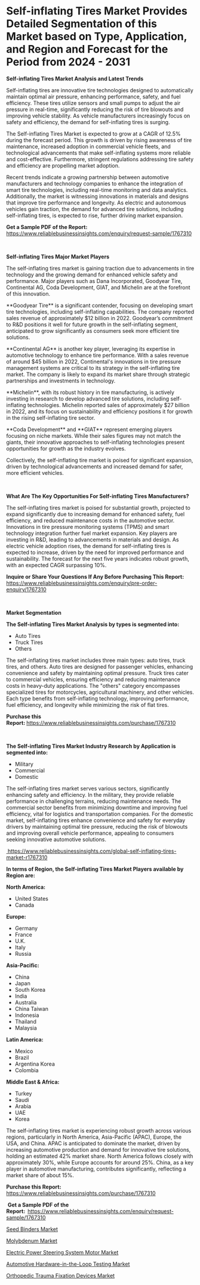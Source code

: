 <p><h1>Self-inflating Tires Market Provides Detailed Segmentation of this Market based on Type, Application, and Region and Forecast for the Period from 2024 - 2031</h1></p><p><strong>Self-inflating Tires Market Analysis and Latest Trends</strong></p>
<p><p>Self-inflating tires are innovative tire technologies designed to automatically maintain optimal air pressure, enhancing performance, safety, and fuel efficiency. These tires utilize sensors and small pumps to adjust the air pressure in real-time, significantly reducing the risk of tire blowouts and improving vehicle stability. As vehicle manufacturers increasingly focus on safety and efficiency, the demand for self-inflating tires is surging.</p><p>The Self-inflating Tires Market is expected to grow at a CAGR of 12.5% during the forecast period. This growth is driven by rising awareness of tire maintenance, increased adoption in commercial vehicle fleets, and technological advancements that make self-inflating systems more reliable and cost-effective. Furthermore, stringent regulations addressing tire safety and efficiency are propelling market adoption.</p><p>Recent trends indicate a growing partnership between automotive manufacturers and technology companies to enhance the integration of smart tire technologies, including real-time monitoring and data analytics. Additionally, the market is witnessing innovations in materials and designs that improve tire performance and longevity. As electric and autonomous vehicles gain traction, the demand for advanced tire solutions, including self-inflating tires, is expected to rise, further driving market expansion.</p></p>
<p><strong>Get a Sample PDF of the Report:&nbsp;</strong> <a href="https://www.reliablebusinessinsights.com/enquiry/request-sample/1767310?utm_campaign=96&utm_medium=2&utm_source=Github&utm_content=ia&utm_term=03112024&utm_id=self-inflating-tires">https://www.reliablebusinessinsights.com/enquiry/request-sample/1767310</a></p>
<p>&nbsp;</p>
<p><strong>Self-inflating Tires Major Market Players</strong></p>
<p><p>The self-inflating tires market is gaining traction due to advancements in tire technology and the growing demand for enhanced vehicle safety and performance. Major players such as Dana Incorporated, Goodyear Tire, Continental AG, Coda Development, GIAT, and Michelin are at the forefront of this innovation.</p><p>**Goodyear Tire** is a significant contender, focusing on developing smart tire technologies, including self-inflating capabilities. The company reported sales revenue of approximately $12 billion in 2022. Goodyear’s commitment to R&D positions it well for future growth in the self-inflating segment, anticipated to grow significantly as consumers seek more efficient tire solutions.</p><p>**Continental AG** is another key player, leveraging its expertise in automotive technology to enhance tire performance. With a sales revenue of around $45 billion in 2022, Continental's innovations in tire pressure management systems are critical to its strategy in the self-inflating tire market. The company is likely to expand its market share through strategic partnerships and investments in technology.</p><p>**Michelin**, with its robust history in tire manufacturing, is actively investing in research to develop advanced tire solutions, including self-inflating technologies. Michelin reported sales of approximately $27 billion in 2022, and its focus on sustainability and efficiency positions it for growth in the rising self-inflating tire sector.</p><p>**Coda Development** and **GIAT** represent emerging players focusing on niche markets. While their sales figures may not match the giants, their innovative approaches to self-inflating technologies present opportunities for growth as the industry evolves.</p><p>Collectively, the self-inflating tire market is poised for significant expansion, driven by technological advancements and increased demand for safer, more efficient vehicles.</p></p>
<p>&nbsp;</p>
<p><strong>What Are The Key Opportunities For Self-inflating Tires Manufacturers?</strong></p>
<p><p>The self-inflating tires market is poised for substantial growth, projected to expand significantly due to increasing demand for enhanced safety, fuel efficiency, and reduced maintenance costs in the automotive sector. Innovations in tire pressure monitoring systems (TPMS) and smart technology integration further fuel market expansion. Key players are investing in R&D, leading to advancements in materials and design. As electric vehicle adoption rises, the demand for self-inflating tires is expected to increase, driven by the need for improved performance and sustainability. The forecast for the next five years indicates robust growth, with an expected CAGR surpassing 10%.</p></p>
<p><strong>Inquire or Share Your Questions If Any Before Purchasing This Report:</strong> <a href="https://www.reliablebusinessinsights.com/enquiry/pre-order-enquiry/1767310?utm_campaign=96&utm_medium=2&utm_source=Github&utm_content=ia&utm_term=03112024&utm_id=self-inflating-tires">https://www.reliablebusinessinsights.com/enquiry/pre-order-enquiry/1767310</a></p>
<p>&nbsp;</p>
<p><strong>Market Segmentation</strong></p>
<p><strong>The Self-inflating Tires Market Analysis by types is segmented into:</strong></p>
<p><ul><li>Auto Tires</li><li>Truck Tires</li><li>Others</li></ul></p>
<p><p>The self-inflating tires market includes three main types: auto tires, truck tires, and others. Auto tires are designed for passenger vehicles, enhancing convenience and safety by maintaining optimal pressure. Truck tires cater to commercial vehicles, ensuring efficiency and reducing maintenance costs in heavy-duty applications. The "others" category encompasses specialized tires for motorcycles, agricultural machinery, and other vehicles. Each type benefits from self-inflating technology, improving performance, fuel efficiency, and longevity while minimizing the risk of flat tires.</p></p>
<p><strong>Purchase this Report:&nbsp;</strong><a href="https://www.reliablebusinessinsights.com/purchase/1767310?utm_campaign=96&utm_medium=2&utm_source=Github&utm_content=ia&utm_term=03112024&utm_id=self-inflating-tires">https://www.reliablebusinessinsights.com/purchase/1767310</a></p>
<p>&nbsp;</p>
<p><strong>The Self-inflating Tires Market Industry Research by Application is segmented into:</strong></p>
<p><ul><li>Military</li><li>Commercial</li><li>Domestic</li></ul></p>
<p><p>The self-inflating tires market serves various sectors, significantly enhancing safety and efficiency. In the military, they provide reliable performance in challenging terrains, reducing maintenance needs. The commercial sector benefits from minimizing downtime and improving fuel efficiency, vital for logistics and transportation companies. For the domestic market, self-inflating tires enhance convenience and safety for everyday drivers by maintaining optimal tire pressure, reducing the risk of blowouts and improving overall vehicle performance, appealing to consumers seeking innovative automotive solutions.</p></p>
<p><a href="https://www.reliablebusinessinsights.com/global-self-inflating-tires-market-r1767310?utm_campaign=96&utm_medium=2&utm_source=Github&utm_content=ia&utm_term=03112024&utm_id=self-inflating-tires">&nbsp;https://www.reliablebusinessinsights.com/global-self-inflating-tires-market-r1767310</a></p>
<p><strong>In terms of Region, the Self-inflating Tires Market Players available by Region are:</strong></p>
<p>
    <p> <strong> North America: </strong>
        <ul>
            <li>United States</li>
            <li>Canada</li>
        </ul>
        </p> 
    <p> <strong> Europe: </strong>
        <ul>
            <li>Germany</li>
            <li>France</li>
            <li>U.K.</li>
            <li>Italy</li>
            <li>Russia</li>
        </ul>
        </p> 
    <p> <strong> Asia-Pacific: </strong>
        <ul>
            <li>China</li>
            <li>Japan</li>
            <li>South Korea</li>
            <li>India</li>
            <li>Australia</li>
            <li>China Taiwan</li>
            <li>Indonesia</li>
            <li>Thailand</li>
            <li>Malaysia</li>
        </ul>
        </p> 
    <p> <strong> Latin America: </strong>
        <ul>
            <li>Mexico</li>
            <li>Brazil</li>
            <li>Argentina Korea</li>
            <li>Colombia</li>
        </ul>
        </p> 
    <p> <strong> Middle East & Africa: </strong>
        <ul>
            <li>Turkey</li>
            <li>Saudi</li>
            <li>Arabia</li>
            <li>UAE</li>
            <li>Korea</li>
        </ul>
    </p>
    </p>
<p><p>The self-inflating tires market is experiencing robust growth across various regions, particularly in North America, Asia-Pacific (APAC), Europe, the USA, and China. APAC is anticipated to dominate the market, driven by increasing automotive production and demand for innovative tire solutions, holding an estimated 42% market share. North America follows closely with approximately 30%, while Europe accounts for around 25%. China, as a key player in automotive manufacturing, contributes significantly, reflecting a market share of about 15%.</p></p>
<p><strong>Purchase this Report: </strong><a href="https://www.reliablebusinessinsights.com/purchase/1767310?utm_campaign=96&utm_medium=2&utm_source=Github&utm_content=ia&utm_term=03112024&utm_id=self-inflating-tires">https://www.reliablebusinessinsights.com/purchase/1767310</a></p>
<p>&nbsp;<strong>Get a Sample PDF of the Report:&nbsp;&nbsp;</strong><a href="https://www.reliablebusinessinsights.com/enquiry/request-sample/1767310?utm_campaign=96&utm_medium=2&utm_source=Github&utm_content=ia&utm_term=03112024&utm_id=self-inflating-tires">https://www.reliablebusinessinsights.com/enquiry/request-sample/1767310</a></p>
<p><strong></strong></p>
<p><p><a href="https://www.linkedin.com/pulse/global-seed-binders-industry-analysis-share-growth-trends-fshwf?utm_campaign=96&utm_medium=2&utm_source=Github&utm_content=ia&utm_term=03112024&utm_id=self-inflating-tires">Seed Binders Market</a></p><p><a href="https://www.linkedin.com/pulse/molybdenum-market-industry-trends-forecast-period-from-2024-cma9f?utm_campaign=96&utm_medium=2&utm_source=Github&utm_content=ia&utm_term=03112024&utm_id=self-inflating-tires">Molybdenum Market</a></p><p><a href="https://github.com/jennyt6m/Market-Research-Report-List-1/blob/main/electric-power-steering-system-motor-market.md?utm_campaign=96&utm_medium=2&utm_source=Github&utm_content=ia&utm_term=03112024&utm_id=self-inflating-tires">Electric Power Steering System Motor Market</a></p><p><a href="https://github.com/MegiMusaj575/Market-Research-Report-List-1/blob/main/automotive-hardware-in-the-loop-testing-market.md?utm_campaign=96&utm_medium=2&utm_source=Github&utm_content=ia&utm_term=03112024&utm_id=self-inflating-tires">Automotive Hardware-in-the-Loop Testing Market</a></p><p><a href="https://issuu.com/reportprime-2/docs/orthopedic-trauma-fixation-devices-_82d8c8acf1cc35?utm_campaign=96&utm_medium=2&utm_source=Github&utm_content=ia&utm_term=03112024&utm_id=self-inflating-tires">Orthopedic Trauma Fixation Devices Market</a></p></p>